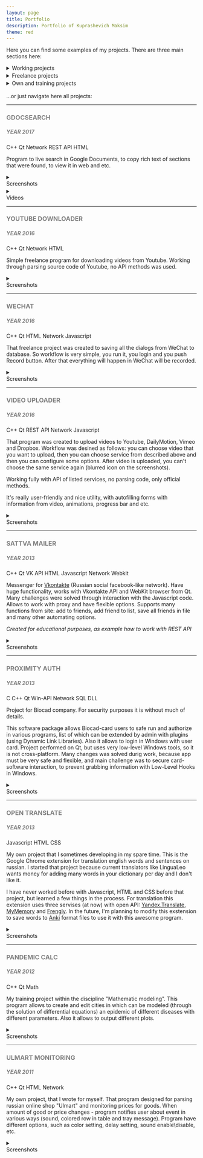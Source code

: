 ```yaml
---
layout: page
title: Portfolio
description: Portfolio of Kuprashevich Maksim
theme: red
---
```


Here you can find some examples of my projects.
There are three main sections here:

<script>
<!-- function ready() {
  var subdirs = getSubdirs();

  for (var i = 0; i < subdirs.length; ++i) {
    var images = getImagesList(subdirs[i]);
    var spoiler_elems = document.getElementsByTagName('details');
    var spoiler_elem = null;
    for (var k = 0; k < spoiler_elems.length; ++k) {
      if (spoiler_elems[k].id == subdirs[i].substr(1)) {
        spoiler_elem = spoiler_elems[k];
      }
    }
    if (spoiler_elem == null) {
      return;
    }
    for (var j = 0; j < images.length; ++j) {
      spoiler_elem.innerHTML += "<img src=\"" + "/images" + subdirs[i] + images[j] + "\" class=\"img-boarded\">";
    }
  }
}

function getImagesList(subdir) {
  var xmlHttp = new XMLHttpRequest();
  xmlHttp.open( "GET", '/images/' + subdir, false ); // false for synchronous request
  xmlHttp.send( null );
  var htmlObject = document.createElement('div')
  htmlObject.innerHTML = xmlHttp.responseText;

  var allElems = htmlObject.getElementsByClassName("name");
  var images = []
  for (var i = 0; i < allElems.length; ++i) {
    var elem = allElems[i];
    var href = elem.getElementsByTagName('a')[0].href
    if (href.indexOf('.png') < 0 && href.indexOf('.jpg') < 0
    && href.indexOf('.jpeg') < 0) {
      continue;
    } else {
      href = href.substr(href.lastIndexOf('/'));
      images.push(href);
    }
  }

  return images;
}

function getSubdirs() {
  var xmlHttp = new XMLHttpRequest();
  xmlHttp.open( "GET", '/images', false ); // false for synchronous request
  xmlHttp.send( null );
  var htmlObject = document.createElement('div')
  htmlObject.innerHTML = xmlHttp.responseText;

  var allElems = htmlObject.getElementsByClassName("name");
  var dirs = []
  for (var i = 0; i < allElems.length; ++i) {
    var elem = allElems[i];
    var href = elem.getElementsByTagName('a')[0].href;
    if (href[href.length - 1] == "/") {
      href = href.substr(0, href.length - 1);
      dirs.push(href);
    }
  }

  var subdirs = []
  for (var i = 0; i < dirs.length; ++i) {
    if (dirs[i].split("/").length > 4) {
      subdirs.push(dirs[i].substr(dirs[i].lastIndexOf('/') ));
    }
  }
  return subdirs;
}

  document.addEventListener("DOMContentLoaded", ready); -->
</script>

<details class="category">
<summary>Working projects</summary>
<p class="details">
Work projects, which were made during regular work. Most of them is big and long-term.
<br><br>
</p>
</details>

<div style="line-height:20%;">
    <br>
</div>

<details class="category">
<summary>Freelance projects</summary>
<p class="details">
Freelance projects, which were made during my free time as additional income.
<br><br>
<a class="seventh before after" href="#wechat">WeChat</a> - Project for recording dialogs from Wechat service.
<br>
<a class="seventh before after" href="#youtube_downloader">YoutubeDownloader</a> - Downloading Youtube videos.
<br>
<a class="seventh before after" href="#video_uploader">VideoUploader</a> - Program that created for uploading videos to Yotuube, DailyMotion, Vimeo and Dropbox.
<br>
<a class="seventh before after" href="#sattva">SattvaMailer</a> - Messanger for social network VKontakte.
<br>
<a class="seventh before after" href="#proximity">ProximityAuth</a> - Servie for Biocad company that allow to use Biocad-cards for authorize in various programs and even login to Windows.
<br>
</p>
</details>

<div style="line-height:20%;">
    <br>
</div>

<details class="category">
<summary>Own and training projects</summary>
<p class="details">
My own projects and training projects. Usually such projects is unfinished and very rough.
<br><br>
<a class="seventh before after" href="#open_translate">OpenTranslate</a> - Chrome extension for translate ENG to RUS and save words to dictionary.
<br>
<a class="seventh before after" href="#pandemic">PandemicCalc</a> - Program with math model of diseases spreading.
<br>
<a class="seventh before after" href="#ulmart">UlmartMonitoring</a> - Bot for tracking goods availability and prices in Internet shop.
<br>
</p>
</details>
<br>
...or just navigate here all projects:

<hr>

<!-- Just for navigation -->
<div id="gdocsearch" style="">
<a name="gdocsearch"></a>
</div>
<!-- GDocSearch -->
<h3 style="text-transform:uppercase;color:gray">GDocSearch</h3>
<h5 style="text-transform:uppercase;color:gray">Year 2017</h5>
<span class="label btn-red">C++</span>
<span class="label btn-red">Qt</span>
<span class="label btn-red">Network</span>
<span class="label btn-red">REST API</span>
<span class="label btn-red">HTML</span>

Program to live search in Google Documents, to copy rich text of sections that were found, to view it in web and etc.

<details class="screenshot" id="gdocsearch"> <img src="/images/gdocsearch/ice_screenshot_20170226-194327.png" class="img-boarded"> <img src="/images/gdocsearch/ice_screenshot_20170226-194353.png" class="img-boarded"> <img src="/images/gdocsearch/ice_screenshot_20170226-194411.png" class="img-boarded"> <img src="/images/gdocsearch/ice_screenshot_20170226-194431.png" class="img-boarded">
<summary><div id="aligned-text">Screenshots</div></summary>
</details>
<div style="line-height:20%;">
    <br>
</div>
<details class="video">
<summary><div id="aligned-text">Videos</div></summary>
<iframe id="boarded-like-image" width="896" height="504" src="https://www.youtube.com/embed/RBJry3_UYyU" frameborder="0" allowfullscreen></iframe>
</details>

<hr>

<!-- Just for navigation -->
<div id="youtube_downloader" style="">
<a name="youtube_downloader"></a>
</div>
<!-- Youtube Downloader -->
<h3 style="text-transform:uppercase;color:gray">Youtube Downloader</h3>
<h5 style="text-transform:uppercase;color:gray">Year 2016</h5>
<span class="label btn-red">C++</span>
<span class="label btn-red">Qt</span>
<span class="label btn-red">Network</span>
<span class="label btn-red">HTML</span>

Simple freelance program for downloading videos from Youtube.
Working through parsing source code of Youtube, no API methods was used.

<details class="screenshot" id="youtube_downloader"> <img src="/images/youtube_downloader/10.png" class="img-boarded"> <img src="/images/youtube_downloader/11.png" class="img-boarded"> <img src="/images/youtube_downloader/13.png" class="img-boarded">
<summary><div id="aligned-text">Screenshots</div></summary>
</details>

<hr>

<!-- Just for navigation -->
<div id="wechat" style="">
<a name="wechat"></a>
</div>
<!-- WeChat -->
<h3 style="text-transform:uppercase;color:gray">WeChat</h3>
<h5 style="text-transform:uppercase;color:gray">Year 2016</h5>
<a name="wechat"></a>
<span class="label btn-red">C++</span>
<span class="label btn-red">Qt</span>
<span class="label btn-red">HTML</span>
<span class="label btn-red">Network</span>
<span class="label btn-red">Javascript</span>

That freelance project was created to saving all the dialogs from WeChat to database.
So workflow is very simple, you run it, you login and you push Record button.
After that everything will happen in WeChat will be recorded.

<details class="screenshot" id="wechat"> <img src="/images/wechat/12.png" class="img-boarded"> <img src="/images/wechat/13.png" class="img-boarded"> <img src="/images/wechat/14.png" class="img-boarded">
<summary><div id="aligned-text">Screenshots</div></summary>
</details>

<hr>

<!-- Just for navigation -->
<div id="video_uploader" style="">
<a name="video_uploader"></a>
</div>
<!-- Video Uploader -->
<h3 style="text-transform:uppercase;color:gray">Video Uploader</h3>
<h5 style="text-transform:uppercase;color:gray">Year 2016</h5>
<a name="video_uploader"></a>
<span class="label btn-red">C++</span>
<span class="label btn-red">Qt</span>
<span class="label btn-red">REST API</span>
<span class="label btn-red">Network</span>
<span class="label btn-red">Javascript</span>

That program was created to upload videos to Youtube, DailyMotion, Vimeo and Dropbox.
Workflow was desined as follows: you can choose video that you want to upload,
then you can choose service from described above and then you can configure some options.
After video is uploaded, you can't choose the same service again (blurred icon on the screenshots).

Working fully with API of listed services, no parsing code, only official methods.

It's really user-friendly and nice utility, with autofilling forms with information from video, animations, progress bar and etc.

<details class="screenshot" id="video_uploader"> <img src="/images/video_uploader/15.png" class="img-boarded"> <img src="/images/video_uploader/16.png" class="img-boarded"> <img src="/images/video_uploader/17.png" class="img-boarded"> <img src="/images/video_uploader/18.png" class="img-boarded"> <img src="/images/video_uploader/19.png" class="img-boarded"> <img src="/images/video_uploader/20.png" class="img-boarded">
<summary><div id="aligned-text">Screenshots</div></summary>
</details>

<hr>
<div id="sattva" style="">
<a name="sattva"></a>
</div>
<!-- SattvaMailer -->
<h3 style="text-transform:uppercase;color:gray">Sattva Mailer</h3>
<h5 style="text-transform:uppercase;color:gray">Year 2013</h5>
<span class="label btn-red">C++</span>
<span class="label btn-red">Qt</span>
<span class="label btn-red">VK API</span>
<span class="label btn-red">HTML</span>
<span class="label btn-red">Javascript</span>
<span class="label btn-red">Network</span>
<span class="label btn-red">Webkit</span>

Messenger for <a href="https:\\vk.com">Vkontakte</a> (Russian social facebook-like network). Have huge functionality,
works with Vkontakte API and WebKit browser from Qt. Many challenges were solved through interaction with the Javascript code. Allows to work with
proxy and have flexible options. Supports many functions from site: add to friends, add friend to list, save all friends in file and many other automating options.

<i>Created for educational purposes, as example how to work with REST API</i>

<details class="screenshot" id="sattva"> <img src="/images/sattva/21.png" class="img-boarded"> <img src="/images/sattva/22.png" class="img-boarded"> <img src="/images/sattva/23.png" class="img-boarded"> <img src="/images/sattva/24.png" class="img-boarded"> <img src="/images/sattva/25.png" class="img-boarded"> <img src="/images/sattva/27.png" class="img-boarded"> <img src="/images/sattva/28.png" class="img-boarded"> <img src="/images/sattva/29.png" class="img-boarded"> <img src="/images/sattva/30.png" class="img-boarded"> <img src="/images/sattva/31.png" class="img-boarded"> <img src="/images/sattva/32.png" class="img-boarded"> <img src="/images/sattva/33.png" class="img-boarded"> <img src="/images/sattva/34.png" class="img-boarded">
<summary><div id="aligned-text">Screenshots</div></summary>
</details>


<hr>
<div id="proximity" style="">
<a name="proximity"></a>
</div>
<!-- ProximityAuth -->
<h3 style="text-transform:uppercase;color:gray">Proximity Auth</h3>
<h5 style="text-transform:uppercase;color:gray">Year 2013</h5>
<span class="label btn-red">C</span>
<span class="label btn-red">C++</span>
<span class="label btn-red">Qt</span>
<span class="label btn-red">Win-API</span>
<span class="label btn-red">Network</span>
<span class="label btn-red">SQL</span>
<span class="label btn-red">DLL</span>

Project for Biocad company. For security purposes it is without much of details.

This software package allows Biocad-card users to safe run and authorize in various programs, list of which can be extended by admin with
plugins (using Dynamic Link Libraries). Also it allows to login in Windows with user card.
Project performed on Qt, but uses very low-level Windows tools, so it is not cross-platform.
Many changes was solved durig work, because app must be very safe and flexible, and main challenge was to secure card-software interaction, to prevent grabbing information with Low-Level Hooks in Windows.

<details class="screenshot" id="proximity"> <img src="/images/proximity/proxauth (1).png" class="img-boarded"> <img src="/images/proximity/proxauth (2).png" class="img-boarded"> <img src="/images/proximity/proxauth (3).png" class="img-boarded"> <img src="/images/proximity/proxauth (4).png" class="img-boarded">
<summary><div id="aligned-text">Screenshots</div></summary>
</details>

<hr>
<div id="open_translate" style="">
<a name="open_translate"></a>
</div>
<!-- Open Translate -->
<h3 style="text-transform:uppercase;color:gray">Open Translate</h3>
<h5 style="text-transform:uppercase;color:gray">Year 2013</h5>
<span class="label btn-red">Javascript</span>
<span class="label btn-red">HTML</span>
<span class="label btn-red">CSS</span>

My own project that I sometimes developing in my spare time. This is the Google Chrome extension for translation english words and sentences on russian.
I started that project because current translators like LinguaLeo wants money for adding many words in your dictionary per day and I don't like it.

I have never worked before with Javascript, HTML and CSS before that project, but learned a few things in the process.
For translation this extension uses three servises (at now) with open API: <a href="https://translate.yandex.ru/">Yandex.Translate</a>, <a href="https://mymemory.translated.net/">MyMemory</a> and <a href="http://www.frengly.com/">Frengly</a>.
In the future, I'm planning to modify this exstension to save words to <a href="http://ankisrs.net/">Anki</a> format files to use it with this awesome program.
<details class="screenshot" id="open_translate"> <img src="/images/open_translate/open-tr (1).png" class="img-boarded"> <img src="/images/open_translate/open-tr (2).png" class="img-boarded"> <img src="/images/open_translate/open-tr (3).png" class="img-boarded"> <img src="/images/open_translate/open-tr (4).png" class="img-boarded">
<summary><div id="aligned-text">Screenshots</div></summary>
</details>


<hr>
<div id="pandemic" style="">
<a name="pandemic"></a>
</div>
<!-- Pandemic Calc -->
<h3 style="text-transform:uppercase;color:gray">Pandemic Calc</h3>
<h5 style="text-transform:uppercase;color:gray">Year 2012</h5>
<a name="pandemic"></a>
<span class="label btn-red">C++</span>
<span class="label btn-red">Qt</span>
<span class="label btn-red">Math</span>

My training project within the discipline "Mathematic modeling".
This program allows to create and edit cities in which can be modeled (through the solution of differential equations) an epidemic of different diseases with different parameters.
Also it allows to output different plots.
<details class="screenshot" id="pandemic"> <img src="/images/pandemic/pand (1).png" class="img-boarded"> <img src="/images/pandemic/pand (2).png" class="img-boarded"> <img src="/images/pandemic/pand (3).png" class="img-boarded"> <img src="/images/pandemic/pand (4).png" class="img-boarded"> <img src="/images/pandemic/pand (5).png" class="img-boarded"> <img src="/images/pandemic/pand (6).png" class="img-boarded"> <img src="/images/pandemic/pand (7).png" class="img-boarded">
<summary><div id="aligned-text">Screenshots</div></summary>
</details>


<hr>
<div id="ulmart" style="">
<a name="ulmart"></a>
</div>
<!-- Ulmart Monitoring -->
<h3 style="text-transform:uppercase;color:gray">Ulmart Monitoring</h3>
<h5 style="text-transform:uppercase;color:gray">Year 2011</h5>
<span class="label btn-red">C++</span>
<span class="label btn-red">Qt</span>
<span class="label btn-red">HTML</span>
<span class="label btn-red">Network</span>

My own project, that I wrote for myself. That program designed for parsing russian online shop "Ulmart" and monitoring prices for goods.
When amount of good or price changes - program notifies user about event in various ways (sound, colored row in table and tray message).
Program have different options, such as color setting, delay setting, sound enable\disable, etc.

<details class="screenshot" id="ulmart"> <img src="/images/ulmart/ulmart (1).png" class="img-boarded"> <img src="/images/ulmart/ulmart (2).png" class="img-boarded"> <img src="/images/ulmart/ulmart (3).png" class="img-boarded"> <img src="/images/ulmart/ulmart (4).png" class="img-boarded"> <img src="/images/ulmart/ulmart (5).png" class="img-boarded"> <img src="/images/ulmart/ulmart (6).png" class="img-boarded"> <img src="/images/ulmart/ulmart (7).png" class="img-boarded"> <img src="/images/ulmart/ulmart (8).png" class="img-boarded">
<summary><div id="aligned-text">Screenshots</div></summary>
</details>
